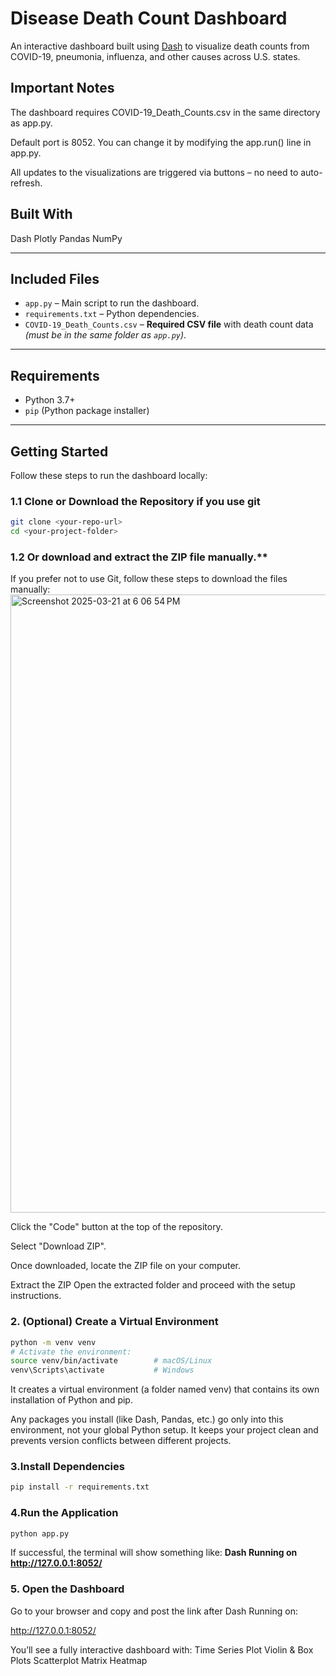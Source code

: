 # Disease Death Count Dashboard

An interactive dashboard built using [Dash](https://dash.plotly.com/) to visualize death counts from COVID-19, pneumonia, influenza, and other causes across U.S. states.

## Important Notes
The dashboard requires COVID-19_Death_Counts.csv in the same directory as app.py.

Default port is 8052. You can change it by modifying the app.run() line in app.py.

All updates to the visualizations are triggered via buttons – no need to auto-refresh.

## Built With
Dash
Plotly
Pandas
NumPy

---

##  Included Files

- `app.py` – Main script to run the dashboard.
- `requirements.txt` – Python dependencies.
- `COVID-19_Death_Counts.csv` – **Required CSV file** with death count data *(must be in the same folder as `app.py`)*.

---

## Requirements

- Python 3.7+
- `pip` (Python package installer)

---

## Getting Started

Follow these steps to run the dashboard locally:

### 1.1 Clone or Download the Repository if you use git

```bash
git clone <your-repo-url>
cd <your-project-folder>
```

### 1.2 Or download and extract the ZIP file manually.**

If you prefer not to use Git, follow these steps to download the files manually:
<img width="989" alt="Screenshot 2025-03-21 at 6 06 54 PM" src="https://github.com/user-attachments/assets/3ad523c4-679f-4290-9bef-4f79a672a30e" />

Click the "Code" button at the top of the repository.

Select "Download ZIP".

Once downloaded, locate the ZIP file on your computer.

Extract the ZIP 
Open the extracted folder and proceed with the setup instructions.



### 2. (Optional) Create a Virtual Environment
``` bash
python -m venv venv
# Activate the environment:
source venv/bin/activate        # macOS/Linux
venv\Scripts\activate           # Windows
```
It creates a virtual environment (a folder named venv) that contains its own installation of Python and pip. 

Any packages you install (like Dash, Pandas, etc.) go only into this environment, not your global Python setup.
It keeps your project clean and prevents version conflicts between different projects.

### 3.Install Dependencies
```bash
pip install -r requirements.txt
```

### 4.Run the Application
```bash
python app.py
```
If successful, the terminal will show something like:
**Dash Running on http://127.0.0.1:8052/**

### 5. Open the Dashboard
Go to your browser and copy and post the link after Dash Running on:

http://127.0.0.1:8052/


You’ll see a fully interactive dashboard with:
Time Series Plot
Violin & Box Plots
Scatterplot Matrix
Heatmap

